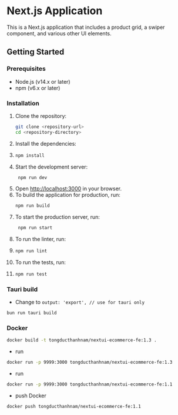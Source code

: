 # Next.js Application

This is a Next.js application that includes a product grid, a swiper component, and various other UI elements.

## Getting Started

### Prerequisites

- Node.js (v14.x or later)
- npm (v6.x or later)

### Installation

1. Clone the repository:
   ```bash
   git clone <repository-url>
   cd <repository-directory>
    ```
2. Install the dependencies:
3. ```bash
   npm install
   ```
4. Start the development server:
   ```bash
    npm run dev
    ```
5. Open [http://localhost:3000](http://localhost:3000) in your browser.
6. To build the application for production, run:
   ```bash
   npm run build
   ```
7. To start the production server, run:
   ```bash
    npm run start
    ```
8. To run the linter, run:
9. ```bash
   npm run lint
   ```
10. To run the tests, run:
11. ```bash
    npm run test
    ```

### Tauri build

- Change to `output: 'export', // use for tauri only`

```bash
bun run tauri build
```

### Docker

```bash
docker build -t tongducthanhnam/nextui-ecommerce-fe:1.3 .
```

- run

```bash
docker run -p 9999:3000 tongducthanhnam/nextui-ecommerce-fe:1.3
```

- run

```bash
docker run -p 9999:3000 tongducthanhnam/nextui-ecommerce-fe:1.1
```

- push Docker

```bash
docker push tongducthanhnam/nextui-ecommerce-fe:1.1
```